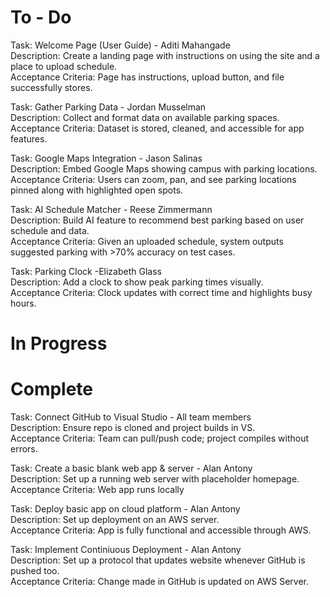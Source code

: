 # To - Do

Task: Welcome Page (User Guide) - Aditi Mahangade\
Description: Create a landing page with instructions on using the site and a place to upload schedule.\
Acceptance Criteria: Page has instructions, upload button, and file successfully stores.

Task: Gather Parking Data - Jordan Musselman\
Description: Collect and format data on available parking spaces.\
Acceptance Criteria: Dataset is stored, cleaned, and accessible for app features.

Task: Google Maps Integration - Jason Salinas\
Description: Embed Google Maps showing campus with parking locations.\
Acceptance Criteria: Users can zoom, pan, and see parking locations pinned along with highlighted open spots.

Task: AI Schedule Matcher - Reese Zimmermann\
Description: Build AI feature to recommend best parking based on user schedule and data.\
Acceptance Criteria: Given an uploaded schedule, system outputs suggested parking with >70% accuracy on test cases.

Task: Parking Clock -Elizabeth Glass\
Description: Add a clock to show peak parking times visually.\
Acceptance Criteria: Clock updates with correct time and highlights busy hours.

# In Progress


# Complete

Task: Connect GitHub to Visual Studio - All team members\
Description: Ensure repo is cloned and project builds in VS.\
Acceptance Criteria: Team can pull/push code; project compiles without errors.

Task: Create a basic blank web app & server - Alan Antony\
Description: Set up a running web server with placeholder homepage.\
Acceptance Criteria: Web app runs locally

Task: Deploy basic app on cloud platform - Alan Antony\
Description: Set up deployment on an AWS server.\
Acceptance Criteria: App is fully functional and accessible through AWS.

Task: Implement Continiuous Deployment - Alan Antony\
Description: Set up a protocol that updates website whenever GitHub is pushed too.\
Acceptance Criteria: Change made in GitHub is updated on AWS Server.
